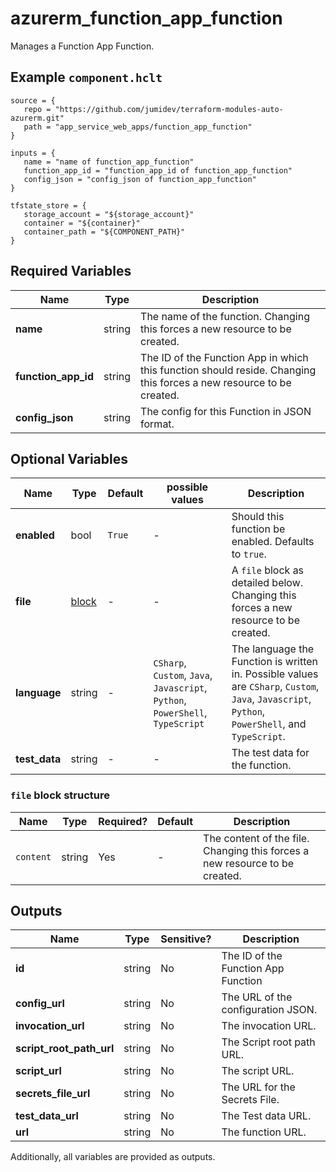# azurerm_function_app_function

Manages a Function App Function.

## Example `component.hclt`

```hcl
source = {
   repo = "https://github.com/jumidev/terraform-modules-auto-azurerm.git" 
   path = "app_service_web_apps/function_app_function" 
}

inputs = {
   name = "name of function_app_function" 
   function_app_id = "function_app_id of function_app_function" 
   config_json = "config_json of function_app_function" 
}

tfstate_store = {
   storage_account = "${storage_account}" 
   container = "${container}" 
   container_path = "${COMPONENT_PATH}" 
}

```

## Required Variables

| Name | Type |  Description |
| ---- | --------- |  ----------- |
| **name** | string |  The name of the function. Changing this forces a new resource to be created. | 
| **function_app_id** | string |  The ID of the Function App in which this function should reside. Changing this forces a new resource to be created. | 
| **config_json** | string |  The config for this Function in JSON format. | 

## Optional Variables

| Name | Type |  Default  |  possible values |  Description |
| ---- | --------- |  ----------- | ----------- | ----------- |
| **enabled** | bool |  `True`  |  -  |  Should this function be enabled. Defaults to `true`. | 
| **file** | [block](#file-block-structure) |  -  |  -  |  A `file` block as detailed below. Changing this forces a new resource to be created. | 
| **language** | string |  -  |  `CSharp`, `Custom`, `Java`, `Javascript`, `Python`, `PowerShell`, `TypeScript`  |  The language the Function is written in. Possible values are `CSharp`, `Custom`, `Java`, `Javascript`, `Python`, `PowerShell`, and `TypeScript`. | 
| **test_data** | string |  -  |  -  |  The test data for the function. | 

### `file` block structure

| Name | Type | Required? | Default | Description |
| ---- | ---- | --------- | ------- | ----------- |
| `content` | string | Yes | - | The content of the file. Changing this forces a new resource to be created. |



## Outputs

| Name | Type | Sensitive? | Description |
| ---- | ---- | --------- | --------- |
| **id** | string | No  | The ID of the Function App Function | 
| **config_url** | string | No  | The URL of the configuration JSON. | 
| **invocation_url** | string | No  | The invocation URL. | 
| **script_root_path_url** | string | No  | The Script root path URL. | 
| **script_url** | string | No  | The script URL. | 
| **secrets_file_url** | string | No  | The URL for the Secrets File. | 
| **test_data_url** | string | No  | The Test data URL. | 
| **url** | string | No  | The function URL. | 

Additionally, all variables are provided as outputs.
